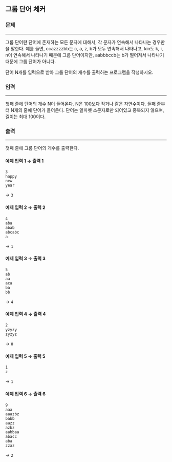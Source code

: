 ## 그룹 단어 체커


### 문제

---
그룹 단어란 단어에 존재하는 모든 문자에 대해서, 각 문자가 연속해서 나타나는 경우만을 말한다. 예를 들면, ccazzzzbb는 c, a, z, b가 모두 연속해서 나타나고, kin도 k, i, n이 연속해서 나타나기 때문에 그룹 단어이지만, aabbbccb는 b가 떨어져서 나타나기 때문에 그룹 단어가 아니다.

단어 N개를 입력으로 받아 그룹 단어의 개수를 출력하는 프로그램을 작성하시오.

### 입력

---
첫째 줄에 단어의 개수 N이 들어온다. N은 100보다 작거나 같은 자연수이다. 둘째 줄부터 N개의 줄에 단어가 들어온다. 단어는 알파벳 소문자로만 되어있고 중복되지 않으며, 길이는 최대 100이다.

### 출력

---
첫째 줄에 그룹 단어의 개수를 출력한다.

#### 예제 입력 1 &rarr; 출력 1
`3`<br>
`happy`<br>
`new`<br>
`year`

&rarr; `3`

#### 예제 입력 2 &rarr; 출력 2
`4`<br>
`aba`<br>
`abab`<br>
`abcabc`<br>
`a`

&rarr; `1`

#### 예제 입력 3 &rarr; 출력 3
`5`<br>
`ab`<br>
`aa`<br>
`aca`<br>
`ba`<br>
`bb`

&rarr; `4`

#### 예제 입력 4 &rarr; 출력 4
`2`<br>
`yzyzy`<br>
`zyzyz`<br>

&rarr; `0`

#### 예제 입력 5 &rarr; 출력 5
`1`<br>
`z` 

&rarr; `1`

#### 예제 입력 6 &rarr; 출력 6
`9`<br>
`aaa`<br>
`aaazbz`<br>
`babb`<br>
`aazz`<br>
`azbz`<br>
`aabbaa`<br>
`abacc`<br>
`aba`<br>
`zzaz`

&rarr; `2`